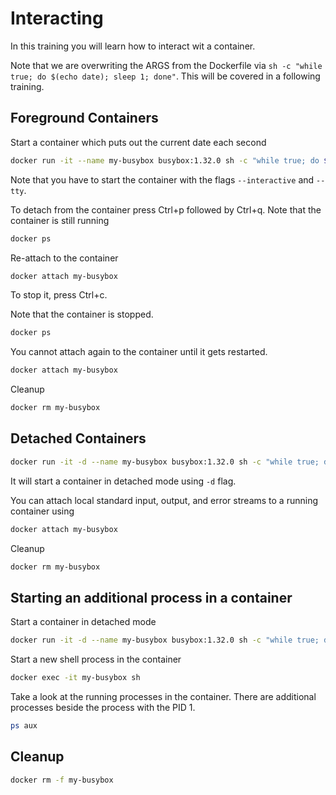 # Interacting

In this training you will learn how to interact wit a container.

Note that we are overwriting the ARGS from the Dockerfile via `sh -c "while true; do $(echo date); sleep 1; done"`. This will be covered in a following training.

## Foreground Containers

Start a container which puts out the current date each second
```bash
docker run -it --name my-busybox busybox:1.32.0 sh -c "while true; do $(echo date); sleep 1; done"
```

Note that you have to start the container with the flags `--interactive` and `--tty`.

To detach from the container press Ctrl+p followed by Ctrl+q. Note that the container is still running
```bash
docker ps
```

Re-attach to the container
```bash
docker attach my-busybox
```

To stop it, press Ctrl+c.

Note that the container is stopped.
```bash
docker ps
```

You cannot attach again to the container until it gets restarted.
```bash
docker attach my-busybox
```

Cleanup
```bash
docker rm my-busybox
```

## Detached Containers

```bash
docker run -it -d --name my-busybox busybox:1.32.0 sh -c "while true; do $(echo date); sleep 1; done"
```

It will start a container in detached mode using `-d` flag.

You can attach local standard input, output, and error streams to a running 
container using 
```bash
docker attach my-busybox
```

Cleanup
```bash
docker rm my-busybox
```

## Starting an additional process in a container

Start a container in detached mode
```bash
docker run -it -d --name my-busybox busybox:1.32.0 sh -c "while true; do $(echo date); sleep 1; done"
```

Start a new shell process in the container
```bash
docker exec -it my-busybox sh
```

Take a look at the running processes in the container. There are additional processes beside the process with the PID 1.
```bash
ps aux
```

## Cleanup
```bash
docker rm -f my-busybox
```
